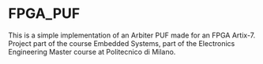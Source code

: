 # FPGA_PUF
This is a simple implementation of an Arbiter PUF made for an FPGA Artix-7. Project part of the course Embedded Systems, part of the Electronics Engineering Master course at Politecnico di Milano.
